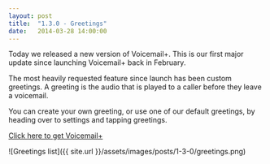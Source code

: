 ```yaml
---
layout: post
title:  "1.3.0 - Greetings"
date:   2014-03-28 14:00:00
---
```


Today we released a new version of Voicemail+. This is our first major update since launching Voicemail+ back in February.

The most heavily requested feature since launch has been custom greetings. A greeting is the audio that is played to a caller before they leave a voicemail. 

You can create your own greeting, or use one of our default greetings, by heading over to settings and tapping greetings.

[Click here to get Voicemail+](http://voicemailpl.us/app)

![Greetings list]({{ site.url }}/assets/images/posts/1-3-0/greetings.png)